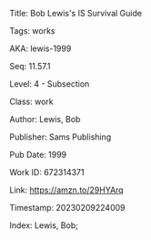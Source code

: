 Title:  Bob Lewis's IS Survival Guide

Tags:   works

AKA:    lewis-1999

Seq:    11.57.1

Level:  4 - Subsection

Class:  work

Author: Lewis, Bob

Publisher: Sams Publishing

Pub Date: 1999

Work ID: 672314371

Link:   https://amzn.to/29HYArq

Timestamp: 20230209224009

Index:  Lewis, Bob; 
